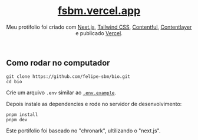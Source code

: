 <div align="center">
    <a href="https://fsbm.vercel.app"><h1 align="center">fsbm.vercel.app</h1></a>

Meu protifolio foi criado com [Next.js](https://nextjs.org/), [Tailwind CSS](https://tailwindcss.com/), [Contentful](https://www.contentful.com/), [Contentlayer](https://www.contentlayer.dev/) e publicado [Vercel](https://vercel.com/).

</div>

<br/>

## Como rodar no computador


```sh-session
git clone https://github.com/felipe-sbm/bio.git
cd bio
```


Crie um arquivo `.env` similar ao [`.env.example`](https://github.com/felipe-sbm/bio/blob/main/.env.example).

Depois instale as dependencies e rode no servidor de desenvolvimento:
```sh-session
pnpm install
pnpm dev
```

Este portifolio foi baseado no "chronark", ultilizando o "next.js".
